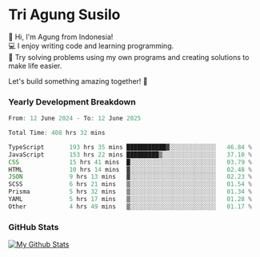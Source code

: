 # Tri Agung Susilo

👋 Hi, I'm Agung from Indonesia!<br>
💻 I enjoy writing code and learning programming.<br>
🧠 Try solving problems using my own programs and creating solutions to make life easier.

Let's build something amazing together! 🚀

### Yearly Development Breakdown

<!--START_SECTION:waka-->

```TypeScript JavaScript PHP
From: 12 June 2024 - To: 12 June 2025

Total Time: 408 hrs 32 mins

TypeScript       193 hrs 35 mins ███████████▓░░░░░░░░░░░░░   46.84 %
JavaScript       153 hrs 22 mins █████████▒░░░░░░░░░░░░░░░   37.10 %
CSS              15 hrs 41 mins  █░░░░░░░░░░░░░░░░░░░░░░░░   03.79 %
HTML             10 hrs 14 mins  ▓░░░░░░░░░░░░░░░░░░░░░░░░   02.48 %
JSON             9 hrs 13 mins   ▓░░░░░░░░░░░░░░░░░░░░░░░░   02.23 %
SCSS             6 hrs 21 mins   ▒░░░░░░░░░░░░░░░░░░░░░░░░   01.54 %
Prisma           5 hrs 32 mins   ▒░░░░░░░░░░░░░░░░░░░░░░░░   01.34 %
YAML             5 hrs 17 mins   ▒░░░░░░░░░░░░░░░░░░░░░░░░   01.28 %
Other            4 hrs 49 mins   ▒░░░░░░░░░░░░░░░░░░░░░░░░   01.17 %
```

<!--END_SECTION:waka-->

### GitHub Stats

[![My Github Stats](https://github-readme-stats.vercel.app/api?username=triagung128&show_icons=true&hide=contribs,issues&count_private=true&theme=tokyonight)](https://github.com/triagung128)

<!-- [![Top Langs](https://github-readme-stats.vercel.app/api/top-langs/?username=triagung128&layout=compact)](https://github.com/triagung128) -->
